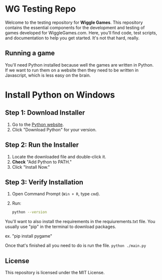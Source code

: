 # WG Testing Repo


Welcome to the testing repository for **Wiggle Games**. This repository contains the essential components for the development and testing of games developed for WiggleGames.com. Here, you’ll find code, test scripts, and documentation to help you get started. It's not that hard, really.

## Running a game

You'll need Python installed because well the games are written in Python. If we want to run them on a website then they need to be written in Javascript, which is less easy on the brain.

# Install Python on Windows

## Step 1: Download Installer
1. Go to the [Python website](https://www.python.org/downloads/).
2. Click "Download Python" for your version.

## Step 2: Run the Installer
1. Locate the downloaded file and double-click it.
2. **Check** "Add Python to PATH."
3. Click "Install Now."

## Step 3: Verify Installation
1. Open Command Prompt (`Win + R`, type `cmd`).
2. Run:

   ```bash
   python --version

You'll want to also install the requirements in the requiurements.txt file. You usually use "pip" in the terminal to download packages.

ex.
"pip install pygame"

Once that's finished all you need to do is run the file.
```python ./main.py```

## License

This repository is licensed under the MIT License.
